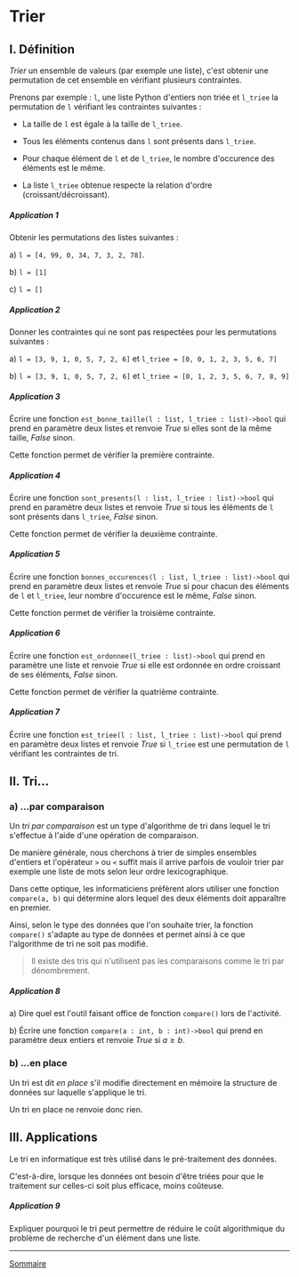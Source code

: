 # Trier

## I. Définition

*Trier* un ensemble de valeurs (par exemple une liste), c'est obtenir une permutation de cet ensemble en vérifiant plusieurs contraintes.

Prenons par exemple : `l`, une liste Python d'entiers non triée et `l_triee` la permutation de `l` vérifiant les contraintes suivantes :

- La taille de `l` est égale à la taille de `l_triee`.

- Tous les éléments contenus dans `l` sont présents dans `l_triee`.

- Pour chaque élément de `l` et de `l_triee`, le nombre d'occurence des éléments est le même.

- La liste `l_triee` obtenue respecte la relation d'ordre (croissant/décroissant).

##### Application 1

Obtenir les permutations des listes suivantes  :

a) `l = [4, 99, 0, 34, 7, 3, 2, 78]`.

b) `l = [1]`

c) `l = []`

##### Application 2

Donner les contraintes qui ne sont pas respectées pour les permutations suivantes :

a) `l = [3, 9, 1, 0, 5, 7, 2, 6]` et `l_triee = [0, 0, 1, 2, 3, 5, 6, 7]`

b) `l = [3, 9, 1, 0, 5, 7, 2, 6]` et `l_triee = [0, 1, 2, 3, 5, 6, 7, 8, 9]`

##### Application 3

Écrire une fonction `est_bonne_taille(l : list, l_triee : list)->bool` qui prend en paramètre deux listes et renvoie $True$ si elles sont de la même taille, $False$ sinon.

Cette fonction permet de vérifier la première contrainte.

##### Application 4

Écrire une fonction `sont_presents(l : list, l_triee : list)->bool` qui prend en paramètre deux listes et renvoie $True$ si tous les éléments de `l` sont présents dans `l_triee`, $False$ sinon.

Cette fonction permet de vérifier la deuxième contrainte.

##### Application 5

Écrire une fonction `bonnes_occurences(l : list, l_triee : list)->bool` qui prend en paramètre deux listes et renvoie $True$ si pour chacun des éléments de `l` et `l_triee`, leur nombre d'occurence est le même, $False$ sinon.

Cette fonction permet de vérifier la troisième contrainte.

##### Application 6
Écrire une fonction `est_ordonnee(l_triee : list)->bool` qui prend en paramètre une liste et renvoie $True$ si elle est ordonnée en ordre croissant de ses éléments, $False$ sinon.

Cette fonction permet de vérifier la quatrième contrainte.

##### Application 7

Écrire une fonction `est_triee(l : list, l_triee : list)->bool` qui prend en paramètre deux listes et renvoie $True$ si `l_triee` est une permutation de `l` vérifiant les contraintes de tri.

## II. Tri...

### a) ...par comparaison

Un *tri par comparaison* est un type d'algorithme de tri dans lequel le tri s'effectue à l'aide d'une opération de comparaison. 

De manière générale, nous cherchons à trier de simples ensembles d'entiers et l'opérateur `>` ou `<` suffit mais il arrive parfois de vouloir trier par exemple une liste de mots selon leur ordre lexicographique.

Dans cette optique, les informaticiens préfèrent alors utiliser une fonction `compare(a, b)` qui détermine alors lequel des deux éléments doit apparaître en premier.

Ainsi, selon le type des données que l'on souhaite trier, la fonction `compare()` s'adapte au type de données et permet ainsi à ce que l'algorithme de tri ne soit pas modifié.

> Il existe des tris qui n'utilisent pas les comparaisons comme le tri par dénombrement.

##### Application 8

a) Dire quel est l'outil faisant office de fonction `compare()` lors de l'activité.

b) Écrire une fonction `compare(a : int, b : int)->bool` qui prend en paramètre deux entiers et renvoie $True$ si $a \geq b$.

### b) ...en place

Un tri est dit *en place* s'il modifie directement en mémoire la structure de données sur laquelle s'applique le tri.

Un tri en place ne renvoie donc rien.

## III. Applications 

Le tri en informatique est très utilisé dans le pré-traitement des données.

C'est-à-dire, lorsque les données ont besoin d'être triées pour que le traitement sur celles-ci soit plus efficace, moins coûteuse.

##### Application 9

Expliquer pourquoi le tri peut permettre de réduire le coût algorithmique du problème de recherche d'un élément dans une liste.

____________

[Sommaire](./../../README.md)